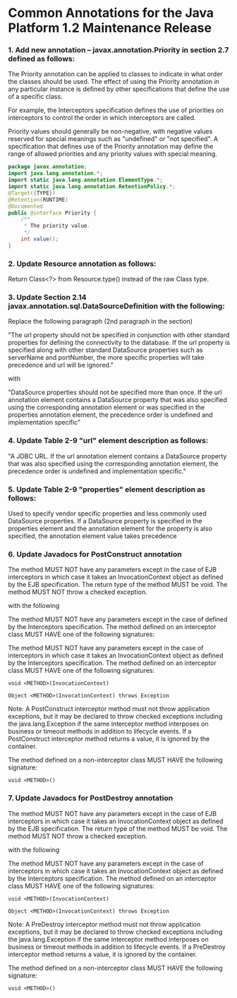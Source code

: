 # Common Annotations for the Java Platform 1.2 Maintenance Release

### 1. Add new annotation – **javax.annotation.Priority**  in section 2.7 defined as follows:

The Priority annotation can be applied to classes to indicate in what order the classes should be used.  The effect of using the Priority annotation in any particular instance is defined by other specifications that define the use of a specific class.

For example, the Interceptors specification defines the use of priorities on interceptors to control the order in which interceptors are called.

Priority values should generally be non-negative, with negative values reserved for special meanings such as "undefined" or "not specified". A specification that defines use of the Priority annotation may define the range of allowed priorities and any priority values with special meaning.

```java
package javax.annotation;
import java.lang.annotation.*;
import static java.lang.annotation.ElementType.*;
import static java.lang.annotation.RetentionPolicy.*;
@Target({TYPE}) 
@Retention(RUNTIME)
@Documented
public @interface Priority {
    /**
     * The priority value.
     */
    int value();
} 
```

### 2. Update Resource annotation as follows:

Return Class<?> from Resource.type() instead of the raw Class type.

### 3. Update Section 2.14 javax.annotation.sql.DataSourceDefinition with the following:

Replace the following paragraph (2nd paragraph in the section)

"The url property should not be specified in conjunction with other standard  properties for defining the connectivity to the database. If the url property is  specified along with other standard DataSource properties such as serverName and portNumber, the more specific properties will take precedence and url will be ignored."

with 

"DataSource properties should not be specified more than once. If the url annotation element contains a DataSource property that was also specified using the corresponding annotation element or was specified in the properties annotation element, the precedence order is undefined and implementation specific"

### 4. Update Table 2-9 "url" element description as follows:

"A JDBC URL. If the url annotation element contains a DataSource property that was also specified using the corresponding annotation element, the precedence order is undefined and implementation specific."

### 5. Update Table 2-9 "properties" element description as follows:
Used to specify vendor specific properties and less commonly used DataSource properties. If a DataSource property is specified in the properties element and the annotation element for the property is also specified, the annotation element value takes precedence

### 6. Update Javadocs for PostConstruct annotation 

The method MUST NOT have any parameters except in the case of EJB interceptors in which case it takes an InvocationContext object as defined by the EJB specification. The return type of the method MUST be void. The method MUST NOT throw a checked exception.


with the following

The method MUST NOT have any parameters except in the case of defined by the Interceptors specification.
The method defined on an interceptor class MUST HAVE one of the 
following signatures:

The method MUST NOT have any parameters except in the case of interceptors in which case it takes an InvocationContext object as defined by the Interceptors specification.
The method defined on an interceptor class MUST HAVE one of the following signatures:

`void <METHOD>(InvocationContext)`

`Object <METHOD>(InvocationContext) throws Exception`

Note: A PostConstruct interceptor method must not throw application exceptions, but it may be declared to throw checked exceptions including the java.lang.Exception if the same interceptor method interposes on business or timeout  methods in addition to lifecycle events. If a PostConstruct interceptor method returns a value, it is ignored by the container.

The method defined on a non-interceptor class MUST HAVE the following signature:

`void <METHOD>()`


### 7. Update Javadocs for PostDestroy annotation 

The method MUST NOT have any parameters except in the case of EJB 
interceptors in which case it takes an InvocationContext object as defined 
by the EJB specification.
The return type of the method MUST be void.
The method MUST NOT throw a checked exception.

with the following

The method MUST NOT have any parameters except in the case of
interceptors in which case it takes an InvocationContext object as
defined by the Interceptors specification.
The method defined on an interceptor class MUST HAVE one of the
following signatures:

`void <METHOD>(InvocationContext)`

`Object <METHOD>(InvocationContext) throws Exception`

Note: A PreDestroy interceptor method must not throw application
exceptions, but it may be declared to throw checked exceptions including
the java.lang.Exception if the same interceptor method interposes on
business or timeout methods in addition to lifecycle events. If a
PreDestroy interceptor method returns a value, it is ignored by
the container.

The method defined on a non-interceptor class MUST HAVE the
following signature:

`void <METHOD>()`
